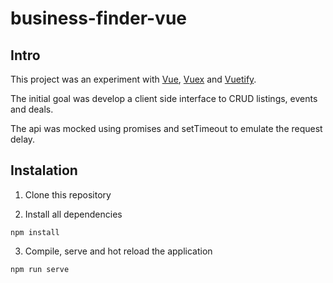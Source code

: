 # business-finder-vue

## Intro
This project was an experiment with [Vue](http://vuejs.org), [Vuex](https://vuex.vuejs.org/en/) and [Vuetify](http://vuetifyjs.com).

The initial goal was develop a client side interface to CRUD listings, events and deals.

The api was mocked using promises and setTimeout to emulate the request delay.

## Instalation
1) Clone this repository

2) Install all dependencies

```
npm install
```

3) Compile, serve and hot reload the application

```
npm run serve
```
